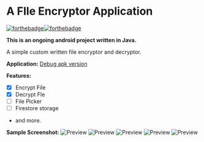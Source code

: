 # A FIle Encryptor Application 
[![forthebadge](https://forthebadge.com/images/badges/made-with-java.svg)](https://forthebadge.com)[![forthebadge](https://forthebadge.com/images/badges/built-for-android.svg)](https://forthebadge.com)

**This is an ongoing android project written in Java.** 

A simple custom written file encryptor and decryptor.

**Application:**
[Debug apk version](app-debug.apk)

**Features:**

*  [x] Encrypt File  
*  [x] Decrypt Fle 
*  [ ] File Picker  
*  [ ] Firestore storage
* and more.

**Sample Screenshot:**
![Preview](fg1.png)
![Preview](fg2.png)
![Preview](fg3.png)
![Preview](fg4.png)
![Preview](fg5.png)
